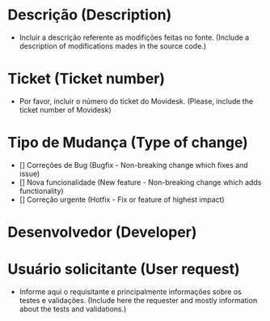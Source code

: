 # Descrição (Description)

- Incluir a descrição referente as modifições feitas no fonte.
(Include a description of modifications mades in the source code.)
# Ticket (Ticket number)

- Por favor, incluir o número do ticket do Movidesk.
(Please, include the ticket number of Movidesk)

# Tipo de Mudança (Type of change)

- [] Correções de Bug (Bugfix - Non-breaking change which fixes and issue)
- [] Nova funcionalidade (New feature - Non-breaking change which adds functionality)
- [] Correção urgente (Hotfix - Fix or feature of highest impact)

# Desenvolvedor (Developer)

# Usuário solicitante (User request)

- Informe aqui o requisitante e principalmente informações sobre os testes e validações. 
(Include here the requester and mostly information about the tests and validations.)
